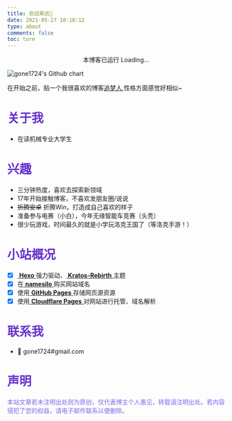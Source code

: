 ```yaml
---
title: 欢迎来访🥳
date: 2021-05-27 10:10:12
type: about
comments: false
toc: ture
---
```


<div style=" text-align:center;">
本博客已运行 <i class="fa fa-refresh" aria-hidden="true"></i> <span id="span_dt">Loading...</span>
</div>

![gone1724's Github chart](http://ghchart.rshah.org/9370db/gone1724 "这个图片可以动态展示博客的提交日期")

在开始之前，贴一个我很喜欢的博客[追梦人](https://dream.ren/about.html),性格方面感觉好相似~

# <font color=#6633cc>关于我</font>

- 在读机械专业大学生

# <font color=#6633cc>兴趣</font>

- 三分钟热度，喜欢去探索新领域
- 17年开始接触博客，不喜欢发朋友圈/说说
- ~~折腾安卓~~ 折腾Win，打造成自己喜欢的样子
- 准备参与电赛（小白），今年无缘智能车竞赛（头秃）
- 很少玩游戏，时间最久的就是小学玩洛克王国了（等洛克手游！）

# <font color=#6633cc>小站概况</font>

- [x] [ **Hexo** ](https://hexo.io)强力驱动、[ **Kratos-Rebirth** ](https://github.com/Candinya/Kratos-Rebirth)主题
- [x] 在[ **namesilo** ](https://www.namesilo.com/)购买网站域名
- [x] 使用[ **GitHub Pages** ](https://github.io)存储网页源资源
- [x] 使用[ **Cloudflare Pages** ](https://pages.cloudflare.com/)对网站进行托管、域名解析

# <font color=#6633cc>联系我</font>

- 📧 gone1724#gmail.com

# <font color=#6633cc>声明</font>
<font color=#7B68EE>本站文章若未注明出处则为原创，仅代表博主个人愚见，转载请注明出处。若内容侵犯了您的权益，请电子邮件联系以便删除。</font>
